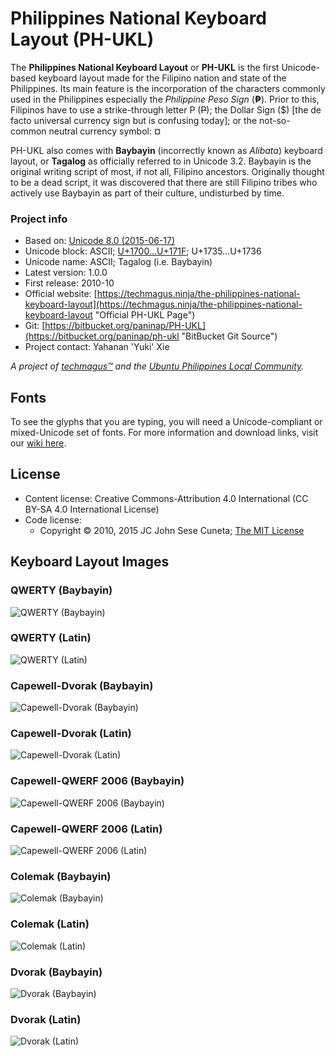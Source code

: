 ﻿# Philippines National Keyboard Layout (PH-UKL)
The **Philippines National Keyboard Layout** or **PH-UKL** is the first Unicode-based keyboard layout made for the Filipino nation and state of the Philippines. Its main feature is the incorporation of the characters commonly used in the Philippines especially the _Philippine Peso Sign_ (**₱**). Prior to this, Filipinos have to use a strike-through letter P (~~P~~); the Dollar Sign ($) [the de facto universal currency sign but is confusing today]; or the not-so-common neutral currency symbol: ¤

PH-UKL also comes with **Baybayin** (incorrectly known as _Alibata_) keyboard layout, or **Tagalog** as officially referred to in Unicode 3.2. Baybayin is the original writing script of most, if not all, Filipino ancestors. Originally thought to be a dead script, it was discovered that there are still Filipino tribes who actively use Baybayin as part of their culture, undisturbed by time.

### Project info
  * Based on: [Unicode 8.0 (2015-06-17)]
  * Unicode block: ASCII; [U+1700…U+171F]; U+1735…U+1736
  * Unicode name: ASCII; Tagalog (i.e. Baybayin)
  * Latest version: 1.0.0
  * First release: 2010-10
  * Official website: [https://techmagus.ninja/the-philippines-national-keyboard-layout](https://techmagus.ninja/the-philippines-national-keyboard-layout "Official PH-UKL Page")
  * Git: [https://bitbucket.org/paninap/PH-UKL](https://bitbucket.org/paninap/ph-ukl "BitBucket Git Source")
  * Project contact: Yahanan 'Yuki' Xie

_A project of [techmagus™] and the [Ubuntu Philippines Local Community]._

## Fonts
To see the glyphs that you are typing, you will need a Unicode-compliant or mixed-Unicode set of fonts. For more information and download links, visit our [wiki here](https://bitbucket.org/paninap/ph-ukl/wiki/Fonts "Fonts").

## License
  * Content license: Creative Commons-Attribution 4.0 International (CC BY-SA 4.0 International License)
  * Code license:
      * Copyright © 2010, 2015 JC John Sese Cuneta; [The MIT License](https://bitbucket.org/paninap/ph-ukl/wiki/License "LICENSE")

## Keyboard Layout Images
### QWERTY (Baybayin)
![QWERTY (Baybayin)](https://lh3.ggpht.com/_tG11xBRpOKo/TMUmw9zmCtI/AAAAAAAAAJE/qnhSrVJsjcE/s800/Philippines-QWERTY%20%28Baybayin%29.png "QWERTY (Baybayin)")

### QWERTY (Latin)
![QWERTY (Latin)](https://lh4.ggpht.com/_tG11xBRpOKo/TMV95mMEDwI/AAAAAAAAAJg/11Wq1l7qJR0/s800/Philippines-QWERTY%20%28Latin%29.png "QWERTY (Latin)")

### Capewell-Dvorak (Baybayin)
![Capewell-Dvorak (Baybayin)](https://lh6.ggpht.com/_tG11xBRpOKo/TMUmmdtDkYI/AAAAAAAAAIk/o9IQ2sYO4Rc/s800/Philippines-Capewell-Dvorak%20%28Baybayin%29.png "Capewell-Dvorak (Baybayin)")

### Capewell-Dvorak (Latin)
![Capewell-Dvorak (Latin)](https://lh5.googleusercontent.com/-xChQTHhK6Iw/TncoSbPopxI/AAAAAAAAAVQ/dhuuLg7synY/s800/Philippines-Capewell-Dvorak%252520%252528Latin%252529.png "Capewell-Dvorak (Latin)")

### Capewell-QWERF 2006 (Baybayin)
![Capewell-QWERF 2006 (Baybayin)](https://lh6.ggpht.com/_tG11xBRpOKo/TMUmmvwm9TI/AAAAAAAAAIs/J_izftqK63A/s800/Philippines-Capewell-QWERF%202006%20%28Baybayin%29.png "Capewell-QWERF 2006 (Baybayin)")

### Capewell-QWERF 2006 (Latin)
![Capewell-QWERF 2006 (Latin)](https://lh6.googleusercontent.com/-tfoM8zo9sLE/TncoSZAlJeI/AAAAAAAAAVQ/2fxkt7XI4Ms/s800/Philippines-Capewell-QWERF%2525202006%252520%252528Latin%252529.png "Capewell-QWERF 2006 (Latin)")

### Colemak (Baybayin)
![Colemak (Baybayin)](https://lh6.ggpht.com/_tG11xBRpOKo/TMUmsznBcHI/AAAAAAAAAI0/APWcSe3ke20/s800/Philippines-Colemak%20%28Baybayin%29.png "Colemak (Baybayin)")

### Colemak (Latin)
![Colemak (Latin)](https://lh5.googleusercontent.com/-CPWwSnkvJ5o/TncoS0gmAkI/AAAAAAAAAVQ/t_XosFtEEl4/s800/Philippines-Colemak%252520%252528Latin%252529.png "Colemak (Latin)")

### Dvorak (Baybayin)
![Dvorak (Baybayin)](https://lh5.ggpht.com/_tG11xBRpOKo/TMUms23k0aI/AAAAAAAAAI8/3cqCsE9ibnc/s800/Philippines-Dvorak%20%28Baybayin%29.png "Dvorak (Baybayin)")

### Dvorak (Latin)
![Dvorak (Latin)](https://lh3.googleusercontent.com/-IPzJrxh1_vg/TncoS7FQ61I/AAAAAAAAAVQ/65UR2jN6Aes/s800/Philippines-Dvorak%252520Simplified%252520%252528Latin%252529.png "Dvorak (Latin)")

[techmagus™]: https://techmagus.ninja "techmagus™"
[Ubuntu Philippines Local Community]: http://loco.ubuntu.com/teams/loco-philippine-team/ "Ubuntu Philippines LoCo"
[U+1700…U+171F]: http://www.unicode.org/charts/PDF/U1700.pdf "Official Unicode Consortium code chart for Tagalog (PDF)"
[Unicode 8.0 (2015-06-17)]: http://blog.unicode.org/2015/06/announcing-unicode-standard-version-80.html "Announcing The Unicode® Standard, Version 8.0"
[Paninap Services]: https://bitbucket.org/paninap "Paninap Services Git"
